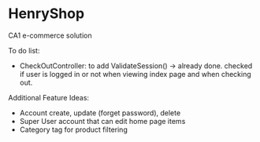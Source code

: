 # HenryShop
CA1 e-commerce solution

To do list:
- CheckOutController: to add ValidateSession() -> already done. checked if user is logged in or not when viewing index page and when checking out. 

Additional Feature Ideas:
- Account create, update (forget password), delete
- Super User account that can edit home page items
- Category tag for product filtering
